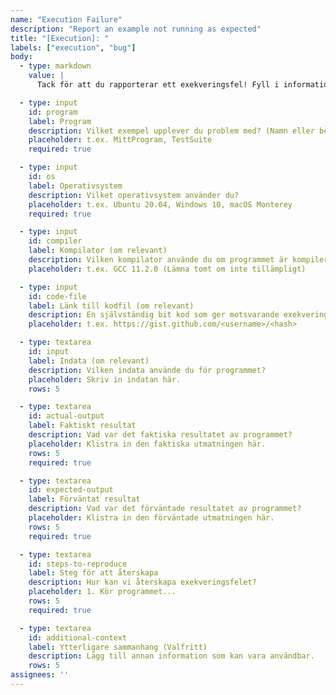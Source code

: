 ```yaml
---
name: "Execution Failure"
description: "Report an example not running as expected"
title: "[Execution]: "
labels: ["execution", "bug"]
body:
  - type: markdown
    value: |
      Tack för att du rapporterar ett exekveringsfel! Fyll i informationen nedan så att vi kan undersöka.

  - type: input
    id: program
    label: Program
    description: Vilket exempel upplever du problem med? (Namn eller beskrivning)
    placeholder: t.ex. MittProgram, TestSuite
    required: true

  - type: input
    id: os
    label: Operativsystem
    description: Vilket operativsystem använder du?
    placeholder: t.ex. Ubuntu 20.04, Windows 10, macOS Monterey
    required: true

  - type: input
    id: compiler
    label: Kompilator (om relevant)
    description: Vilken kompilator använde du om programmet är kompilerat? (t.ex. GCC, Clang, vs2022) Inkludera versionen om möjligt.
    placeholder: t.ex. GCC 11.2.0 (Lämna tomt om inte tillämpligt)

  - type: input
    id: code-file
    label: Länk till kodfil (om relevant)
    description: En självständig bit kod som ger motsvarande exekveringsfel (Om applicerbart till problemet).
    placeholder: t.ex. https://gist.github.com/<username>/<hash>

  - type: textarea
    id: input
    label: Indata (om relevant)
    description: Vilken indata använde du för programmet?
    placeholder: Skriv in indatan här.
    rows: 5

  - type: textarea
    id: actual-output
    label: Faktiskt resultat
    description: Vad var det faktiska resultatet av programmet?
    placeholder: Klistra in den faktiska utmatningen här.
    rows: 5
    required: true

  - type: textarea
    id: expected-output
    label: Förväntat resultat
    description: Vad var det förväntade resultatet av programmet?
    placeholder: Klistra in den förväntade utmatningen här.
    rows: 5
    required: true

  - type: textarea
    id: steps-to-reproduce
    label: Steg för att återskapa
    description: Hur kan vi återskapa exekveringsfelet?
    placeholder: 1. Kör programmet...
    rows: 5
    required: true

  - type: textarea
    id: additional-context
    label: Ytterligare sammanhang (Valfritt)
    description: Lägg till annan information som kan vara användbar.
    rows: 5
assignees: ''
---
```

